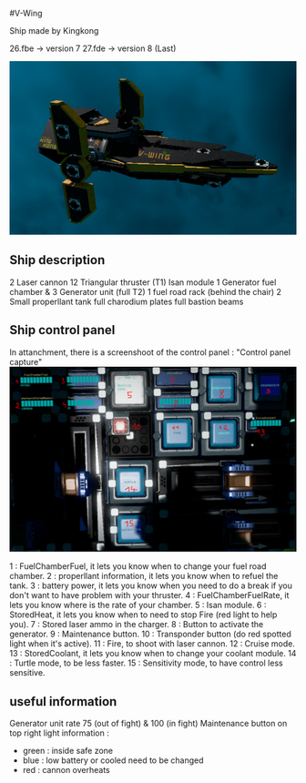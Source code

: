 #V-Wing

Ship made by Kingkong

26.fbe -> version 7
27.fde -> version 8 (Last)

![alt text](https://github.com/Chthonolasius/Starbase/blob/main/Fighter_Ship/V-Wing/V-Wing%20picture.png)


## Ship description
2 Laser cannon
12 Triangular thruster (T1)
Isan module
1 Generator fuel chamber & 3 Generator unit (full T2)
1 fuel road rack (behind the chair)
2 Small properllant tank
full charodium plates
full bastion beams


## Ship control panel

In attanchment, there is a screenshoot of the control panel : "Control panel capture"
![alt text](https://github.com/Chthonolasius/Starbase/blob/main/Fighter_Ship/V-Wing/Control%20panel%20capture.PNG)

1  : FuelChamberFuel, it lets you know when to change your fuel road chamber.
2  : properllant information, it lets you know when to refuel the tank.
3  : battery power, it lets you know when you need to do a break if you don't want to have problem with your thruster.
4  : FuelChamberFuelRate, it lets you know where is the rate of your chamber.
5  : Isan module.
6  : StoredHeat, it lets you know when to need to stop Fire (red light to help you).
7  : Stored laser ammo in the charger.
8  : Button to activate the generator.
9  : Maintenance button.
10 : Transponder button (do red spotted light when it's active).
11 : Fire, to shoot with laser cannon.
12 : Cruise mode.
13 : StoredCoolant, it lets you know when to change your coolant module.
14 : Turtle mode, to be less faster.
15 : Sensitivity mode, to have control less sensitive.


## useful information
Generator unit rate 75 (out of fight) & 100 (in fight)
Maintenance button on top right
light information :
- green : inside safe zone
- blue : low battery or cooled need to be changed
- red : cannon overheats
